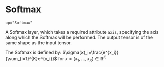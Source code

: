 # Softmax

`op="Softmax"`

A Softmax layer, which takes a required attribute `axis`, specifying the axis along which the Softmax will be performed. The output tensor is of the same shape as the input tensor.

The Softmax is defined by: $\sigma(x)_i=\frac{e^{x_i}}{\sum_{i=1}^{K}e^{x_i}}$ for $x=(x_1,...,x_K) \in \mathbb{R}^K$